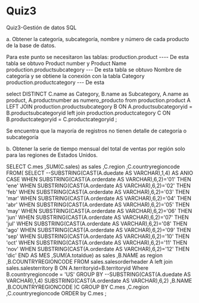 # Quiz3
Quiz3-Gestión de datos SQL 


a. Obtener la categoría, subcategoría, nombre y número de cada producto de la base de datos.

Para este punto se necesitaron las tablas:
production.product ---- De esta tabla se obtuvo Product number y Product Name
production.productsubcategory --- De esta tabla se obtuvo Nombre de categoría y se obtiene la conexión con la tabla Category
production.productcategory --- De esta 

select DISTINCT C.name as Category,
	B.name as Subcategory, 
	A.name as product,
	A.productnumber as numero_producto
from production.product A
LEFT JOIN production.productsubcategory B
ON A.productsubcategoryid = B.productsubcategoryid
left join production.productcategory C
ON B.productcategoryid = C.productcategoryid
;

Se encuentra que la mayoría de registros no tienen detalle de categoría o subcategoría

b. Obtener la serie de tiempo mensual del total de ventas por región solo para las regiones de Estados Unidos.

SELECT C.mes
 ,SUM(C.sales) as sales
 ,C.region
 ,C.countryregioncode
 FROM(
 SELECT --SUBSTRING(CAST(A.duedate AS VARCHAR),1,4) AS ANIO
 CASE WHEN SUBSTRING(CAST(A.orderdate AS VARCHAR),6,2)='01' THEN 'ene'
	 WHEN SUBSTRING(CAST(A.orderdate AS VARCHAR),6,2)='02' THEN 'feb'
	 WHEN SUBSTRING(CAST(A.orderdate AS VARCHAR),6,2)='03' THEN 'mar'
	 WHEN SUBSTRING(CAST(A.orderdate AS VARCHAR),6,2)='04' THEN 'abr'
	 WHEN SUBSTRING(CAST(A.orderdate AS VARCHAR),6,2)='05' THEN 'may'
	 WHEN SUBSTRING(CAST(A.orderdate AS VARCHAR),6,2)='06' THEN 'jun'
	 WHEN SUBSTRING(CAST(A.orderdate AS VARCHAR),6,2)='07' THEN 'jul'
	 WHEN SUBSTRING(CAST(A.orderdate AS VARCHAR),6,2)='08' THEN 'ago'
	 WHEN SUBSTRING(CAST(A.orderdate AS VARCHAR),6,2)='09' THEN 'sep'
	 WHEN SUBSTRING(CAST(A.orderdate AS VARCHAR),6,2)='10' THEN 'oct'
	 WHEN SUBSTRING(CAST(A.orderdate AS VARCHAR),6,2)='11' THEN 'nov'
	 WHEN SUBSTRING(CAST(A.orderdate AS VARCHAR),6,2)='12' THEN 'dic'
	 END AS MES
 ,SUM(A.totaldue)  as sales
 ,B.NAME as region
 ,B.COUNTRYREGIONCODE
	FROM sales.salesorderheader A
 left join sales.salesterritory B
	ON A.territoryid=B.territoryid
	Where B.countryregioncode = 'US'
GROUP BY 
--SUBSTRING(CAST(A.duedate AS VARCHAR),1,4) 
 SUBSTRING(CAST(A.orderdate AS VARCHAR),6,2)
 ,B.NAME
 ,B.COUNTRYREGIONCODE
	 )C
	 GROUP BY 
	 C.mes
	 ,C.region
 ,C.countryregioncode
ORDER by C.mes
;
